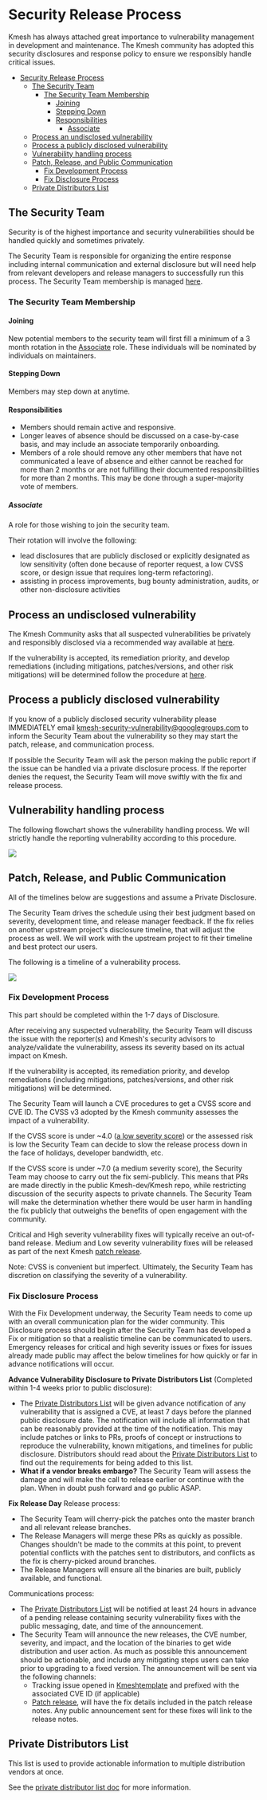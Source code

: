 # Security Release Process

Kmesh has always attached great importance to vulnerability management in development and maintenance. The Kmesh community has adopted this security disclosures and response policy to ensure we responsibly handle critical issues.

<!-- toc -->

- [Security Release Process](#security-release-process)
  - [The Security Team](#the-security-team)
    - [The Security Team Membership](#the-security-team-membership)
      - [Joining](#joining)
      - [Stepping Down](#stepping-down)
      - [Responsibilities](#responsibilities)
        - [Associate](#associate)
  - [Process an undisclosed vulnerability](#process-an-undisclosed-vulnerability)
  - [Process a publicly disclosed vulnerability](#process-a-publicly-disclosed-vulnerability)
  - [Vulnerability handling process](#vulnerability-handling-process)
  - [Patch, Release, and Public Communication](#patch-release-and-public-communication)
    - [Fix Development Process](#fix-development-process)
    - [Fix Disclosure Process](#fix-disclosure-process)
  - [Private Distributors List](#private-distributors-list)

## The Security Team

Security is of the highest importance and security vulnerabilities should be handled quickly and sometimes privately.

The Security Team is responsible for organizing the entire response including internal communication and external disclosure but will need help from relevant developers and release managers to successfully run this process. The Security Team membership is managed [here](security-groups.md).

### The Security Team Membership

#### Joining

New potential members to the security team will first fill a minimum of a 3 month rotation in the [Associate](#Associate) role. These individuals will be nominated by individuals on maintainers.

#### Stepping Down

Members may step down at anytime.

#### Responsibilities

- Members should remain active and responsive.
- Longer leaves of absence should be discussed on a case-by-case basis, and may include an associate temporarily onboarding.
- Members of a role should remove any other members that have not communicated a leave of absence and either cannot be reached for more than 2 months or are not fulfilling their documented responsibilities for more than 2 months. This may be done through a super-majority vote of members.

##### Associate

A role for those wishing to join the security team.

Their rotation will involve the following:

- lead disclosures that are publicly disclosed or explicitly designated as low sensitivity (often done because of reporter request, a low CVSS score, or design issue that requires long-term refactoring).
- assisting in process improvements, bug bounty administration, audits, or other non-disclosure activities

## Process an undisclosed vulnerability

The Kmesh Community asks that all suspected vulnerabilities be privately and responsibly disclosed via a recommended way available at [here](report-a-vulnerability.md).

If the vulnerability is accepted, its remediation priority, and develop remediations (including mitigations, patches/versions, and other risk mitigations) will be determined follow the procedure at [here](#vulnerability-handling-process).

## Process a publicly disclosed vulnerability

If you know of a publicly disclosed security vulnerability please IMMEDIATELY email [kmesh-security-vulnerability@googlegroups.com](mailto:kmesh-security-vulnerability@googlegroups.com) to inform the Security Team about the vulnerability so they may start the patch, release, and communication process.

If possible the Security Team will ask the person making the public report if the issue can be handled via a private disclosure process. If the reporter denies the request, the Security Team will move swiftly with the fix and release process.

## Vulnerability handling process

The following flowchart shows the vulnerability handling process. We will strictly handle the reporting vulnerability according to this procedure.

<img src="./images/vulnerability-handling-process.PNG">

## Patch, Release, and Public Communication

All of the timelines below are suggestions and assume a Private Disclosure.

The Security Team drives the schedule using their best judgment based on severity, development time, and release manager feedback. If the fix relies on another upstream project's disclosure timeline, that will  adjust the process as well. We will work with the upstream project to fit their timeline and best protect
our users.

The following is a timeline of a vulnerability process.

<img src="./images/vulnerability-process-timeline.PNG">

### Fix Development Process

This part should be completed within the 1-7 days of Disclosure.

After receiving any suspected vulnerability, the Security Team will discuss the issue with the reporter(s) and Kmesh's security advisors to analyze/validate the vulnerability, assess its severity based on its actual impact on Kmesh.

If the vulnerability is accepted, its remediation priority, and develop remediations (including mitigations, patches/versions, and other risk mitigations) will be determined.

The Security Team will launch a CVE procedures to get a CVSS score and CVE ID. The CVSS v3 adopted by the Kmesh community assesses the impact of a vulnerability.

If the CVSS score is under ~4.0 ([a low severity score](https://www.first.org/cvss/specification-document#i5)) or the assessed risk is low the Security Team can decide to slow the release process down in the face of holidays, developer bandwidth, etc.

If the CVSS score is under ~7.0 (a medium severity score), the Security Team may choose to carry out the fix semi-publicly. This means that PRs are made directly in the public Kmesh-dev/Kmesh repo, while restricting discussion of the security aspects to private channels. The Security Team will make the determination whether there would be user harm in handling the fix publicly that outweighs the benefits of open engagement with the community.

Critical and High severity vulnerability fixes will typically receive an out-of-band release. Medium and Low severity vulnerability fixes will be released as part of the next Kmesh [patch release](https://github.com/kmesh-net/kmesh/releases).

Note: CVSS is convenient but imperfect. Ultimately, the Security Team has discretion on classifying the severity of a vulnerability.

### Fix Disclosure Process

With the Fix Development underway, the Security Team needs to come up with an overall communication plan for the wider community. This Disclosure process should begin after the Security Team has developed a Fix or mitigation so that a realistic timeline can be communicated to users. Emergency releases for critical and high severity issues or fixes for issues already made public may affect the below timelines for how quickly or far in advance notifications will occur.

**Advance Vulnerability Disclosure to Private Distributors List** (Completed within 1-4 weeks prior to public disclosure):

- The [Private Distributors List](#private-distributors-list) will be given advance notification of any vulnerability that is assigned a CVE, at least 7 days before the planned public disclosure date. The notification will include all information that can be reasonably provided at the time of the notification. This may include patches or links to PRs, proofs of concept or instructions to reproduce the vulnerability, known mitigations, and timelines for public disclosure. Distributors should read about the [Private Distributors List](#private-distributors-list) to find out the requirements for being added to this list.
- **What if a vendor breaks embargo?** The Security Team will assess the damage and will make the call to release earlier or continue with the plan. When in doubt push forward and go public ASAP.

**Fix Release Day**
Release process:

- The Security Team will cherry-pick the patches onto the master branch and all relevant release branches.
- The Release Managers will merge these PRs as quickly as possible. Changes shouldn't be made to the commits at this point, to prevent potential conflicts with the patches sent to distributors, and conflicts as the fix is cherry-picked around branches.
- The Release Managers will ensure all the binaries are built, publicly available, and functional.

Communications process:

- The [Private Distributors List](#private-distributors-list) will be notified at least 24 hours in advance of a pending release containing security vulnerability fixes with the public messaging, date, and time of the announcement.
- The Security Team will announce the new releases, the CVE number, severity, and impact, and the
  location of the binaries to get wide distribution and user action. As much as possible this
  announcement should be actionable, and include any mitigating steps users can take prior to
  upgrading to a fixed version. The announcement will be sent via the following channels:
  - Tracking issue opened in [Kmesh](https://github.com/kmesh-net/kmesh/issues/new/choose)[template](./comms-templates/vulnerability-announcement-issue.md) and prefixed with the associated CVE ID (if applicable)
  - [Patch release](https://github.com/kmesh-net/kmesh/releases), will have the fix details included in the patch release notes. Any public announcement sent for these fixes will link to the release notes.

## Private Distributors List

This list is used to provide actionable information to multiple distribution vendors at once.

See the [private distributor list doc](private-distributors-list.md) for more information.
